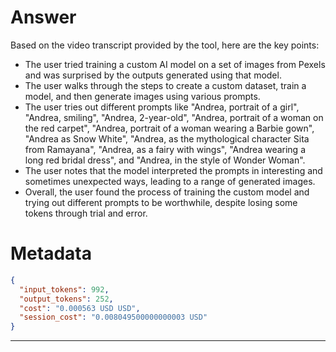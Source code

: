 # Answer

Based on the video transcript provided by the tool, here are the key points:

- The user tried training a custom AI model on a set of images from Pexels and was surprised by the outputs generated using that model.
- The user walks through the steps to create a custom dataset, train a model, and then generate images using various prompts.
- The user tries out different prompts like "Andrea, portrait of a girl", "Andrea, smiling", "Andrea, 2-year-old", "Andrea, portrait of a woman on the red carpet", "Andrea, portrait of a woman wearing a Barbie gown", "Andrea as Snow White", "Andrea, as the mythological character Sita from Ramayana", "Andrea, as a fairy with wings", "Andrea wearing a long red bridal dress", and "Andrea, in the style of Wonder Woman".
- The user notes that the model interpreted the prompts in interesting and sometimes unexpected ways, leading to a range of generated images.
- Overall, the user found the process of training the custom model and trying out different prompts to be worthwhile, despite losing some tokens through trial and error.

# Metadata

```json
{
  "input_tokens": 992,
  "output_tokens": 252,
  "cost": "0.000563 USD USD",
  "session_cost": "0.008049500000000003 USD"
}
```

-----
